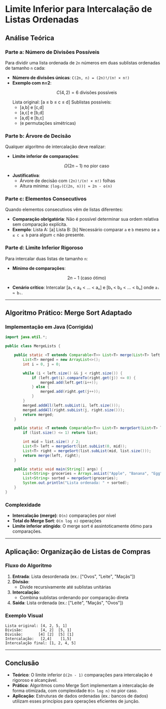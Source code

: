 # Limite Inferior para Intercalação de Listas Ordenadas

## Análise Teórica

### Parte a: Número de Divisões Possíveis
Para dividir uma lista ordenada de `2n` números em duas sublistas ordenadas de tamanho `n` cada:

- **Número de divisões únicas**: `C(2n, n) = (2n)!/(n! × n!)`
- **Exemplo com n=2**:
  ```math
  C(4, 2) = 6 \text{ divisões possíveis}
  ```
  Lista original: [a ≤ b ≤ c ≤ d]
  Sublistas possíveis:
  - [a,b] e [c,d]
  - [a,c] e [b,d]
  - [a,d] e [b,c]
  - (e permutações simétricas)

### Parte b: Árvore de Decisão
Qualquer algoritmo de intercalação deve realizar:

- **Limite inferior de comparações**:
  ```math
  \Omega(2n - 1) \text{ no pior caso}
  ```
- **Justificativa**:
  - Árvore de decisão com `(2n)!/(n! × n!)` folhas
  - Altura mínima: `⌈log₂(C(2n, n))⌉ ≈ 2n - o(n)`

### Parte c: Elementos Consecutivos
Quando elementos consecutivos vêm de listas diferentes:
- **Comparação obrigatória**: Não é possível determinar sua ordem relativa sem comparação explícita.
- **Exemplo**:
  Lista A: [a]
  Lista B: [b]
  Necessário comparar `a` e `b` mesmo se `a ≤ c ≤ b` para algum `c` não presente.

### Parte d: Limite Inferior Rigoroso
Para intercalar duas listas de tamanho `n`:
- **Mínimo de comparações**:
  ```math
  2n - 1 \text{ (caso ótimo)}
  ```
- **Cenário crítico**:
  Intercalar [a₁ < a₂ < ... < aₙ] e [b₁ < b₂ < ... < bₙ] onde `aᵢ ≈ bᵢ`.

---

## Algoritmo Prático: Merge Sort Adaptado

### Implementação em Java (Corrigida)
```java
import java.util.*;

public class MergeLists {

    public static <T extends Comparable<T>> List<T> merge(List<T> left, List<T> right) {
        List<T> merged = new ArrayList<>();
        int i = 0, j = 0;

        while (i < left.size() && j < right.size()) {
            if (left.get(i).compareTo(right.get(j)) <= 0) {
                merged.add(left.get(i++));
            } else {
                merged.add(right.get(j++));
            }
        }
        merged.addAll(left.subList(i, left.size()));
        merged.addAll(right.subList(j, right.size()));
        return merged;
    }

    public static <T extends Comparable<T>> List<T> mergeSort(List<T> list) {
        if (list.size() <= 1) return list;

        int mid = list.size() / 2;
        List<T> left = mergeSort(list.subList(0, mid));
        List<T> right = mergeSort(list.subList(mid, list.size()));
        return merge(left, right);
    }

    public static void main(String[] args) {
        List<String> groceries = Arrays.asList("Apple", "Banana", "Egg", "Dairy", "Bread");
        List<String> sorted = mergeSort(groceries);
        System.out.println("Lista ordenada: " + sorted);
    }
}
```

### Complexidade
- **Intercalação (merge)**: `O(n)` comparações por nível
- **Total do Merge Sort**: `O(n log n)` operações
- **Limite inferior atingido**: O merge sort é assintoticamente ótimo para comparações.

---

## Aplicação: Organização de Listas de Compras

### Fluxo do Algoritmo
1. **Entrada**: Lista desordenada (ex.: ["Ovos", "Leite", "Maçãs"])
2. **Divisão**:
   - Divide recursivamente até sublistas unitárias
3. **Intercalação**:
   - Combina sublistas ordenando por comparação direta
4. **Saída**: Lista ordenada (ex.: ["Leite", "Maçãs", "Ovos"])

### Exemplo Visual
```
Lista original: [4, 2, 5, 1]
Divisão:        [4, 2]  [5, 1]
Divisão:       [4] [2]  [5] [1]
Intercalação:   [2,4]    [1,5]
Intercalação final: [1, 2, 4, 5]
```

---

## Conclusão
- **Teórico**: O limite inferior `Ω(2n - 1)` comparações para intercalação é rigoroso e alcançável.
- **Prático**: Algoritmos como Merge Sort implementam a intercalação de forma otimizada, com complexidade `Θ(n log n)` no pior caso.
- **Aplicação**: Estruturas de dados ordenadas (ex.: bancos de dados) utilizam esses princípios para operações eficientes de junção.
